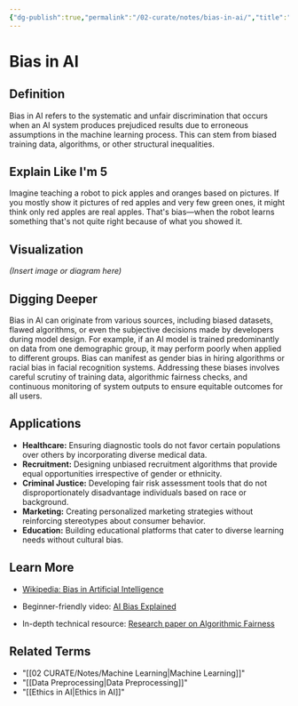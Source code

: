 ```yaml
---
{"dg-publish":true,"permalink":"/02-curate/notes/bias-in-ai/","title":"Bias in AI","tags":["ai","bias"]}
---
```



# Bias in AI

## **Definition**  
Bias in AI refers to the systematic and unfair discrimination that occurs when an AI system produces prejudiced results due to erroneous assumptions in the machine learning process. This can stem from biased training data, algorithms, or other structural inequalities.

## **Explain Like I'm 5**  
Imagine teaching a robot to pick apples and oranges based on pictures. If you mostly show it pictures of red apples and very few green ones, it might think only red apples are real apples. That's bias—when the robot learns something that's not quite right because of what you showed it.

## **Visualization**  
*(Insert image or diagram here)*

## **Digging Deeper**
Bias in AI can originate from various sources, including biased datasets, flawed algorithms, or even the subjective decisions made by developers during model design. For example, if an AI model is trained predominantly on data from one demographic group, it may perform poorly when applied to different groups. Bias can manifest as gender bias in hiring algorithms or racial bias in facial recognition systems. Addressing these biases involves careful scrutiny of training data, algorithmic fairness checks, and continuous monitoring of system outputs to ensure equitable outcomes for all users.

## **Applications**  
- **Healthcare:** Ensuring diagnostic tools do not favor certain populations over others by incorporating diverse medical data.
- **Recruitment:** Designing unbiased recruitment algorithms that provide equal opportunities irrespective of gender or ethnicity.
- **Criminal Justice:** Developing fair risk assessment tools that do not disproportionately disadvantage individuals based on race or background.
- **Marketing:** Creating personalized marketing strategies without reinforcing stereotypes about consumer behavior.
- **Education:** Building educational platforms that cater to diverse learning needs without cultural bias.

## **Learn More**  
- [Wikipedia: Bias in Artificial Intelligence](https://en.wikipedia.org/wiki/Algorithmic_bias)

- Beginner-friendly video: [AI Bias Explained](https://www.youtube.com/watch?v=59bMh59JQDo)

- In-depth technical resource: [Research paper on Algorithmic Fairness](https://arxiv.org/abs/1908.09635)

## **Related Terms**  
- "[[02 CURATE/Notes/Machine Learning\|Machine Learning]]"
- "[[Data Preprocessing\|Data Preprocessing]]"
- "[[Ethics in AI\|Ethics in AI]]"